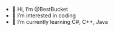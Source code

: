 - 👋 Hi, I’m @BestBucket
- 👀 I’m interested in coding
- 🌱 I’m currently learning C#, C++, Java

<!---
BestBucket/BestBucket is a ✨ special ✨ repository because its `README.md` (this file) appears on your GitHub profile.
You can click the Preview link to take a look at your changes.
--->
